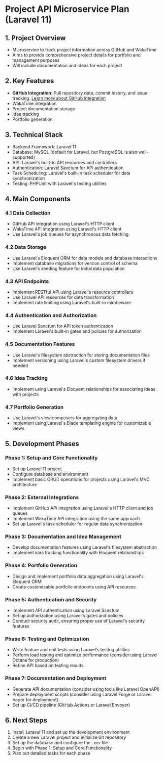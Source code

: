 # Project API Microservice Plan (Laravel 11)

## 1. Project Overview
- Microservice to track project information across GitHub and WakaTime
- Aims to provide comprehensive project details for portfolio and management purposes
- Will include documentation and ideas for each project

## 2. Key Features
- **GitHub Integration**: Pull repository data, commit history, and issue tracking. [Learn more about GitHub integration](github-integration.md)
- WakaTime integration
- Project documentation storage
- Idea tracking
- Portfolio generation

## 3. Technical Stack
- Backend Framework: Laravel 11
- Database: MySQL (default for Laravel, but PostgreSQL is also well-supported)
- API: Laravel's built-in API resources and controllers
- Authentication: Laravel Sanctum for API authentication
- Task Scheduling: Laravel's built-in task scheduler for data synchronization
- Testing: PHPUnit with Laravel's testing utilities

## 4. Main Components

### 4.1 Data Collection
- GitHub API integration using Laravel's HTTP client
- WakaTime API integration using Laravel's HTTP client
- Use Laravel's job queues for asynchronous data fetching

### 4.2 Data Storage
- Use Laravel's Eloquent ORM for data models and database interactions
- Implement database migrations for version control of schema
- Use Laravel's seeding feature for initial data population

### 4.3 API Endpoints
- Implement RESTful API using Laravel's resource controllers
- Use Laravel API resources for data transformation
- Implement rate limiting using Laravel's built-in middleware

### 4.4 Authentication and Authorization
- Use Laravel Sanctum for API token authentication
- Implement Laravel's built-in gates and policies for authorization

### 4.5 Documentation Features
- Use Laravel's filesystem abstraction for storing documentation files
- Implement versioning using Laravel's custom filesystem drivers if needed

### 4.6 Idea Tracking
- Implement using Laravel's Eloquent relationships for associating ideas with projects

### 4.7 Portfolio Generation
- Use Laravel's view composers for aggregating data
- Implement using Laravel's Blade templating engine for customizable views

## 5. Development Phases

### Phase 1: Setup and Core Functionality
- Set up Laravel 11 project
- Configure database and environment
- Implement basic CRUD operations for projects using Laravel's MVC architecture

### Phase 2: External Integrations
- Implement GitHub API integration using Laravel's HTTP client and job queues
- Implement WakaTime API integration using the same approach
- Set up Laravel's task scheduler for regular data synchronization

### Phase 3: Documentation and Idea Management
- Develop documentation features using Laravel's filesystem abstraction
- Implement idea tracking functionality with Eloquent relationships

### Phase 4: Portfolio Generation
- Design and implement portfolio data aggregation using Laravel's Eloquent ORM
- Create customizable portfolio endpoints using API resources

### Phase 5: Authentication and Security
- Implement API authentication using Laravel Sanctum
- Set up authorization using Laravel's gates and policies
- Conduct security audit, ensuring proper use of Laravel's security features

### Phase 6: Testing and Optimization
- Write feature and unit tests using Laravel's testing utilities
- Perform load testing and optimize performance (consider using Laravel Octane for production)
- Refine API based on testing results

### Phase 7: Documentation and Deployment
- Generate API documentation (consider using tools like Laravel OpenAPI)
- Prepare deployment scripts (consider using Laravel Forge or Laravel Vapor for deployment)
- Set up CI/CD pipeline (GitHub Actions or Laravel Envoyer)

## 6. Next Steps
1. Install Laravel 11 and set up the development environment
2. Create a new Laravel project and initialize Git repository
3. Set up the database and configure the `.env` file
4. Begin with Phase 1: Setup and Core Functionality
5. Plan out detailed tasks for each phase
